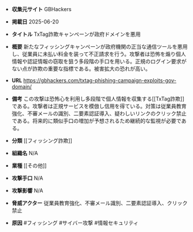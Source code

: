 - **収集元サイト**
GBHackers

- **掲載日**
2025-06-20

- **タイトル**
TxTag詐欺キャンペーンが政府ドメインを悪用

- **概要**
新たなフィッシングキャンペーンが政府機関の正当な通信ツールを悪用し、従業員に未払い料金を装って不正請求を行う。攻撃者は恐怖を煽り個人情報や認証情報の窃取を狙う多段階の手口を用いる。正規のログイン要求がない点が詐欺の重要な指標である。被害拡大の恐れが高い。

- **URL**
https://gbhackers.com/txtag-phishing-campaign-exploits-gov-domain/

- **備考**
この攻撃は恐怖心を利用し多段階で個人情報を収集する[[TxTag詐欺]]である。攻撃者は正規サービスを模倣し信用を得ている。対策は従業員教育強化、不審メールの識別、二要素認証導入、疑わしいリンクのクリック禁止である。将来的に類似手口の増加が予想されるため継続的な監視が必要である。

- **分類**
[[フィッシング詐欺]]

- **組織名**
N/A

- **業種**
[[その他]]

- **攻撃手口**
N/A

- **攻撃影響**
N/A

- **脅威アクター**
従業員教育強化、不審メール識別、二要素認証導入、クリック禁止

- **原因**
#フィッシング #サイバー攻撃 #情報セキュリティ

